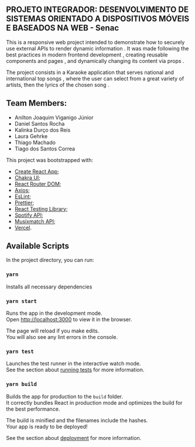 ## PROJETO INTEGRADOR: DESENVOLVIMENTO DE SISTEMAS ORIENTADO A DISPOSITIVOS MÓVEIS E BASEADOS NA WEB - Senac

This is a responsive web project intended to demonstrate how to securely use external APIs to render dynamic information . It was made following the best practices in modern frontend development , creating reusable components and pages , and dynamically changing its content via props .

The project consists in a Karaoke application that serves national and international top songs , where the user can select from a great variety of artists, then the lyrics of the chosen song .

## Team Members:

- Anilton Joaquim Viganigo Júnior
- Daniel Santos Rocha
- Kalinka Durço dos Reis
- Laura Gehrke
- Thiago Machado
- Tiago dos Santos Correa

This project was bootstrapped with:

- [Create React App](https://github.com/facebook/create-react-app);
- [Chakra UI](https://chakra-ui.com/);
- [React Router DOM](https://reactrouter.com/);
- [Axios](https://axios-http.com/ptbr/);
- [EsLint](https://eslint.org/);
- [Prettier](https://prettier.io/);
- [React Testing Library](https://testing-library.com/docs/react-testing-library/intro/);
- [Spotify API](https://developer.spotify.com/dashboard/);
- [Musixmatch API](https://developer.musixmatch.com/);
- [Vercel](https://vercel.com/).

## Available Scripts

In the project directory, you can run:

### `yarn`

Installs all necessary dependencies

### `yarn start`

Runs the app in the development mode.<br />
Open [http://localhost:3000](http://localhost:3000) to view it in the browser.

The page will reload if you make edits.<br />
You will also see any lint errors in the console.

### `yarn test`

Launches the test runner in the interactive watch mode.<br />
See the section about [running tests](https://facebook.github.io/create-react-app/docs/running-tests) for more information.

### `yarn build`

Builds the app for production to the `build` folder.<br />
It correctly bundles React in production mode and optimizes the build for the best performance.

The build is minified and the filenames include the hashes.<br />
Your app is ready to be deployed!

See the section about [deployment](https://facebook.github.io/create-react-app/docs/deployment) for more information.
